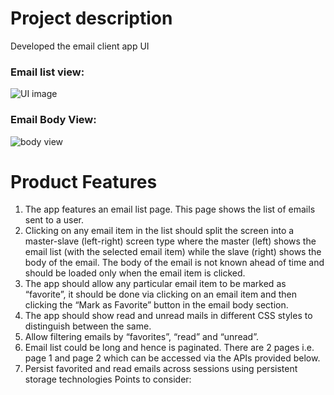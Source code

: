 # Project description 
Developed the email client app UI
### Email list view:
![UI image](https://rukminim1.flixcart.com/www/2500/2500/promos/28/02/2020/63db5c87-add9-4b5a-8e9f-3bb80a1c2140.png?q=100)
### Email Body View:
![body view](https://rukminim1.flixcart.com/www/2500/2500/promos/28/02/2020/f3d5d91d-9130-46ee-8513-4c4ed7d19b86.png?q=100)
# Product Features
 1. The app features an email list page. This page shows the list of emails sent to a user.
 2. Clicking on any email item in the list should split the screen into a master-slave (left-right) screen type where the master (left) shows the email list (with the selected email item) while the slave (right) shows the body of the email. The body of the email is not known ahead of time and should be loaded only when the email item is clicked.
3. The app should allow any particular email item to be marked as “favorite”, it should be done via clicking on an email item and then clicking the “Mark as Favorite” button in the email body section.
 4. The app should show read and unread mails in different CSS styles to distinguish between the same.
 5. Allow filtering emails by “favorites”, “read” and “unread”.
 6. Email list could be long and hence is paginated. There are 2 pages i.e. page 1 and page 2 which can be accessed via the APIs provided below. 
 7. Persist favorited and read emails across sessions using persistent storage technologies Points to consider:
 

